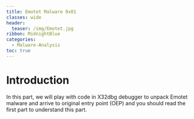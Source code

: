 ```yaml
---
title: Emotet Malware 0x01
classes: wide
header:
  teaser: /img/Emotet.jpg
ribbon: MidnightBlue
categories:
  - Malware-Analysis
toc: true
---
```

# Introduction
In this part, we will play with code in X32dbg debugger to unpack Emotet malware and arrive to original entry point (OEP) and you should read the first part to understand this part.
